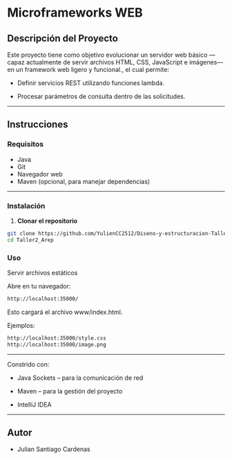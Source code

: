 
# Microframeworks WEB

## Descripción del Proyecto

Este proyecto tiene como objetivo evolucionar un servidor web básico —capaz actualmente de servir archivos HTML, CSS, JavaScript e imágenes— en un framework web ligero y funcional., el cual permite:

- Definir servicios REST utilizando funciones lambda.

- Procesar parámetros de consulta dentro de las solicitudes.

---

## Instrucciones 

### Requisitos
- Java 
- Git
- Navegador web
- Maven (opcional, para manejar dependencias)

---

### Instalación
1. **Clonar el repositorio**
```bash
git clone https://github.com/YulienCC2512/Diseno-y-estructuracion-Taller.git
cd Taller2_Arep
```
 ### Uso


Servir archivos estáticos

Abre en tu navegador:
```bash
http://localhost:35000/
```
Esto cargará el archivo www/index.html.

Ejemplos:
```bash
http://localhost:35000/style.css 
http://localhost:35000/image.png 
```

---


Constrido con:
- Java Sockets – para la comunicación de red

- Maven – para la gestión del proyecto

- IntelliJ IDEA 

---

## Autor
- Julian Santiago Cardenas




    